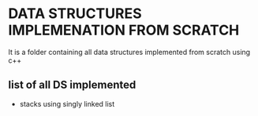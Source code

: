 <h1>DATA STRUCTURES IMPLEMENATION FROM SCRATCH</h1>
It is a folder containing all data structures implemented from scratch using c++
<br>
<h2>list of all DS implemented</h2>
<ul>
  <li>stacks using singly linked list</li>
</ul>
